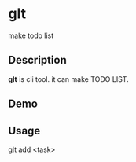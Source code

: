 glt
=====

make todo list

## Description
**glt** is cli tool. it can make TODO LIST. 

## Demo

## Usage
glt add \<task\>

